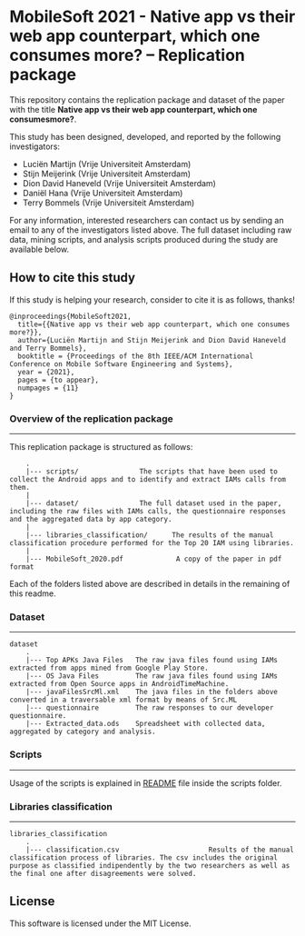 # MobileSoft 2021 - Native app vs their web app counterpart, which one consumes more? – Replication package


This repository contains the replication package and dataset of the paper with the title **Native app vs their web app counterpart, which one consumesmore?**.

This study has been designed, developed, and reported by the following investigators:

- Luciën Martijn (Vrije Universiteit Amsterdam)
- Stijn Meijerink (Vrije Universiteit Amsterdam)
- Dion David Haneveld (Vrije Universiteit Amsterdam)
- Daniël Hana (Vrije Universiteit Amsterdam)
- Terry Bommels (Vrije Universiteit Amsterdam)

For any information, interested researchers can contact us by sending an email to any of the investigators listed above.
The full dataset including raw data, mining scripts, and analysis scripts produced during the study are available below.

## How to cite this study
If this study is helping your research, consider to cite it is as follows, thanks!

```
@inproceedings{MobileSoft2021,
  title={{Native app vs their web app counterpart, which one consumes more?}},
  author={Luciën Martijn and Stijn Meijerink and Dion David Haneveld and Terry Bommels},
  booktitle = {Proceedings of the 8th IEEE/ACM International Conference on Mobile Software Engineering and Systems},
  year = {2021},
  pages = {to appear},
  numpages = {11}
}
```

### Overview of the replication package
---

This replication package is structured as follows:

```
    .
    |--- scripts/       		The scripts that have been used to collect the Android apps and to identify and extract IAMs calls from them.
    |
    |--- dataset/             	The full dataset used in the paper, including the raw files with IAMs calls, the questionnaire responses and the aggregated data by app category.
    |
    |--- libraries_classification/   	The results of the manual classification procedure performed for the Top 20 IAM using libraries.
    |
    |--- MobileSoft_2020.pdf             A copy of the paper in pdf format
```

Each of the folders listed above are described in details in the remaining of this readme.

### Dataset
---
```
dataset
    .
    |--- Top APKs Java Files   The raw java files found using IAMs extracted from apps mined from Google Play Store.  
    |--- OS Java Files         The raw java files found using IAMs extracted from Open Source apps in AndroidTimeMachine.
    |--- javaFilesSrcMl.xml    The java files in the folders above converted in a traversable xml format by means of Src.ML
    |--- questionnaire         The raw responses to our developer questionnaire.
    |--- Extracted_data.ods    Spreadsheet with collected data, aggregated by category and analysis.

``` 

### Scripts
---
Usage of the scripts is explained in [README](https://github.com/S2-group/mobilesoft-2020-iam-replication-package/blob/master/scripts/README.md) file inside the scripts folder.

### Libraries classification
---
```
libraries_classification
    .
    |--- classification.csv                      Results of the manual classification process of libraries. The csv includes the original purpose as classified indipendently by the two researchers as well as the final one after disagreements were solved.
```


## License

This software is licensed under the MIT License.
